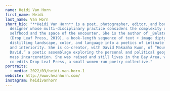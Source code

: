 ```yaml
---
name: Heidi Van Horn
first_name: Heidi
last_name: Van Horn
short_bio: "**Heidi Van Horn** is a poet, photographer, editor, and book
  designer whose multi-disciplinary practice considers the complexity of
  selfhood and the space of the encounter. She is the author of _Belated Poem_
  (Drop Leaf Press, 2019), a book-length sequence of text + image diptychs
  distilling landscape, color, and language into a poetics of intimate distance
  and interiority. She is co-creator, with David Makaaha Kwon, of “House of
  David,” a poetic assemblage exploring the personal and political geography of
  mass incarceration. She was raised and still lives in the Bay Area, where she
  co-edits Drop Leaf Press, a small women-run poetry collective."
portraits:
  - media: 2022/03/heidi-van-horn-1
website: http://www.hvanhorn.com/
instagram: heidivanhorn
---
```

